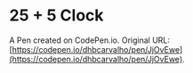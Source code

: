 # 25 + 5 Clock

A Pen created on CodePen.io. Original URL: [https://codepen.io/dhbcarvalho/pen/JjOvEwe](https://codepen.io/dhbcarvalho/pen/JjOvEwe).


